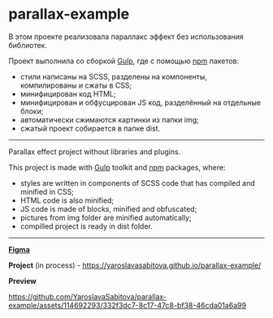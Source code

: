 # parallax-example

В этом проекте реализовала параллакс эффект без использования библиотек.

Проект выполнила со сборкой [Gulp](https://gulpjs.com/), где с помощью [npm](https://www.npmjs.com/) пакетов:
* стили написаны на SCSS, разделены на компоненты, компилированы и сжаты в CSS;
* минифицирован код HTML;
* минифицирован и обфусцирован JS код, разделённый на отдельные блоки;
* автоматически сжимаются картинки из папки img;
* сжатый проект собирается в папке dist.

----------------

Parallax effect project without libraries and plugins.

This project is made with [Gulp](https://gulpjs.com/) toolkit and [npm](https://www.npmjs.com/) packages, where:
* styles are written in components of SCSS code that has compiled and minified in CSS;
* HTML code is also minified;
* JS code is made of blocks, minified and obfuscated;
* pictures from img folder are minified automatically;
* compilled project is ready in dist folder.

----------------
  

[**Figma**](https://www.figma.com/file/Km2qN5vp6F1OgKJHswJgEQ/MNTN-(Copy)?type=design&node-id=0%3A1&mode=design&t=gVGpm1DEmP4CaxSR-1)

**Project** (in process) - https://yaroslavasabitova.github.io/parallax-example/

**Preview**

https://github.com/YaroslavaSabitova/parallax-example/assets/114692293/332f3dc7-8c17-47c8-bf38-46cda01a6a99



